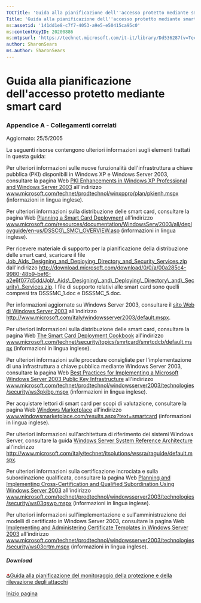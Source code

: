 ```yaml
---
TOCTitle: 'Guida alla pianificazione dell''accesso protetto mediante smart card - Appendice A - Collegamenti correlati'
Title: 'Guida alla pianificazione dell''accesso protetto mediante smart card - Appendice A - Collegamenti correlati'
ms:assetid: '141dd1e8-c7f7-4053-a9e5-e50415ca95c0'
ms:contentKeyID: 20200886
ms:mtpsurl: 'https://technet.microsoft.com/it-it/library/Dd536287(v=TechNet.10)'
author: SharonSears
ms.author: SharonSears
---
```


Guida alla pianificazione dell'accesso protetto mediante smart card
===================================================================

### Appendice A - Collegamenti correlati

Aggiornato: 25/5/2005

Le seguenti risorse contengono ulteriori informazioni sugli elementi trattati in questa guida:

Per ulteriori informazioni sulle nuove funzionalità dell'infrastruttura a chiave pubblica (PKI) disponibili in Windows XP e Windows Server 2003, consultare la pagina Web [PKI Enhancements in Windows XP Professional and Windows Server 2003](http://technet.microsoft.com/en-us/library/bb457034.aspx) all'indirizzo www.microsoft.com/technet/prodtechnol/winxppro/plan/pkienh.mspx (informazioni in lingua inglese).

Per ulteriori informazioni sulla distribuzione delle smart card, consultare la pagina Web [Planning a Smart Card Deployment](http://www.microsoft.com/resources/documentation/windowsserv/2003/all/deployguide/en-us/dsscg_smc_overview.asp) all'indirizzo www.microsoft.com/resources/documentation/WindowsServ/2003/all/deployguide/en-us/DSSCG\_SMC\_OVERVIEW.asp (informazioni in lingua inglese).

Per ricevere materiale di supporto per la pianificazione della distribuzione delle smart card, scaricare il file [Job\_Aids\_Designing\_and\_Deploying\_Directory\_and\_Security\_Services.zip](http://download.microsoft.com/download/0/0/a/00a285c4-9980-48b9-bef6-a2e6f077d5dd/job_aids_designing_and_deploying_directory_and_security_services.zip) dall'indirizzo http://download.microsoft.com/download/0/0/a/00a285c4-9980-48b9-bef6-a2e6f077d5dd/Job\_Aids\_Designing\_and\_Deploying\_Directory\_and\_Security\_Services.zip. I file di supporto relativi alle smart card sono quelli compresi tra DSSSMC\_1.doc e DSSSMC\_5.doc.

Per informazioni aggiornate su Windows Server 2003, consultare il [sito Web di Windows Server 2003](http://www.microsoft.com/italy/windowsserver2003) all'indirizzo http://www.microsoft.com/italy/windowsserver2003/default.mspx.

Per ulteriori informazioni sulla distribuzione delle smart card, consultare la pagina Web [The Smart Card Deployment Cookbook](http://technet.microsoft.com/en-us/library/dd277386.aspx) all'indirizzo www.microsoft.com/technet/security/topics/smrtcard/smrtcdcb/default.mspx (informazioni in lingua inglese).

Per ulteriori informazioni sulle procedure consigliate per l'implementazione di una infrastruttura a chiave pubblica mediante Windows Server 2003, consultare la pagina Web [Best Practices for Implementing a Microsoft Windows Server 2003 Public Key Infrastructure](http://www.microsoft.com/technet/prodtechnol/windowsserver2003/technologies/security/ws3pkibp.mspx) all'indirizzo www.microsoft.com/technet/prodtechnol/windowsserver2003/technologies/security/ws3pkibp.mspx (informazioni in lingua inglese).

Per acquistare lettori di smart card per scopi di valutazione, consultare la pagina Web [Windows Marketplace](http://www.windowsmarketplace.com/results.aspx?text=smartcard) all'indirizzo www.windowsmarketplace.com/results.aspx?text=smartcard (informazioni in lingua inglese).

Per ulteriori informazioni sull'architettura di riferimento dei sistemi Windows Server, consultare la guida [Windows Server System Reference Architecture](http://www.microsoft.com/downloads/details.aspx?familyid=d44e34ec-b4e2-49a1-9f40-9ed4ba3765df&displaylang=en) all'indirizzo http://www.microsoft.com/italy/technet/itsolutions/wssra/raguide/default.mspx.

Per ulteriori informazioni sulla certificazione incrociata e sulla subordinazione qualificata, consultare la pagina Web [Planning and Implementing Cross-Certification and Qualified Subordination Using Windows Server 2003](http://technet.microsoft.com/en-us/library/cc787237.aspx) all'indirizzo www.microsoft.com/technet/prodtechnol/windowsserver2003/technologies/security/ws03qswp.mspx (informazioni in lingua inglese).

Per ulteriori informazioni sull'implementazione e sull'amministrazione dei modelli di certificato in Windows Server 2003, consultare la pagina Web [Implementing and Administering Certificate Templates in Windows Server 2003](http://www.microsoft.com/technet/prodtechnol/windowsserver2003/technologies/security/ws03crtm.mspx) all'indirizzo www.microsoft.com/technet/prodtechnol/windowsserver2003/technologies/security/ws03crtm.mspx (informazioni in lingua inglese).

##### Download

[![](/security-updates/images/Dd536287.icon_exe(it-it,TechNet.10).gif)Guida alla pianificazione del monitoraggio della protezione e della rilevazione degli attacchi](http://go.microsoft.com/fwlink/?linkid=41314)

[](#mainsection)[Inizio pagina](#mainsection)
